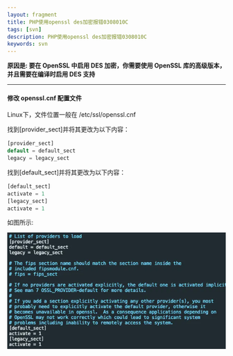 ```yaml
---
layout: fragment
title: PHP使用openssl des加密报错0308010C
tags: [svn]
description: PHP使用openssl des加密报错0308010C
keywords: svn
---
```




**原因是: 要在 OpenSSL 中启用 DES 加密，你需要使用 OpenSSL 库的高级版本，并且需要在编译时启用 DES 支持**

------



#### 修改 openssl.cnf 配置文件

Linux下，文件位置一般在 /etc/ssl/openssl.cnf

找到[provider_sect]并将其更改为以下内容：

```php
[provider_sect]
default = default_sect
legacy = legacy_sect
```

找到[default_sect]并将其更改为以下内容：

```php
[default_sect]
activate = 1
[legacy_sect]
activate = 1
```

如图所示: 

<img src="/images/fragments/php/php-openssl_step1.webp" />
